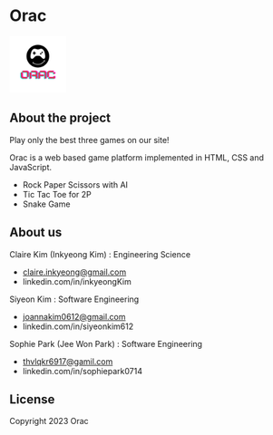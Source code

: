 # Orac 
<img src="logo.png" width=100>

## About the project
Play only the best three games on our site!

Orac is a web based game platform implemented in HTML, CSS and JavaScript.
* Rock Paper Scissors with AI
* Tic Tac Toe for 2P
* Snake Game

## About us
Claire Kim (Inkyeong Kim) : Engineering Science
* claire.inkyeong@gmail.com
* linkedin.com/in/inkyeongKim

Siyeon Kim : Software Engineering
* joannakim0612@gmail.com
* linkedin.com/in/siyeonkim612
  
Sophie Park (Jee Won Park) : Software Engineering
* thvlqkr6917@gamil.com
* linkedin.com/in/sophiepark0714

## License
Copyright 2023 Orac
